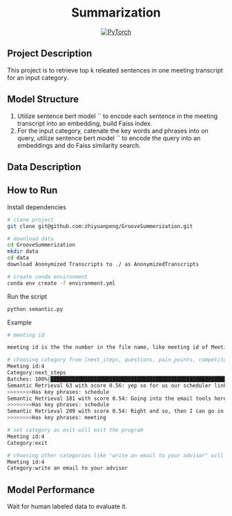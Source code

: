 <div align="center">

# Summarization

<a href="https://pytorch.org/get-started/locally/"><img alt="PyTorch" src="https://img.shields.io/badge/PyTorch-ee4c2c?logo=pytorch&logoColor=white"></a>

</div>

## Project Description

This project is to retrieve top k releated sentences in one meeting transcript for an input category.

## Model Structure

1. Utilize sentence bert model `` to encode each sentence in the meeting transcript into an embedding, build Faiss index.
2. For the input category, catenate the key words and phrases into on query, utilize sentence bert model `` to encode the query into an embeddings and do Faiss similarity search. 

## Data Description

## How to Run

Install dependencies

```bash
# clone project
git clone git@github.com:zhiyuanpeng/GrooveSummerization.git

# download data
cd GrooveSummerization
mkdir data
cd data
download Anonymized Transcripts to ./ as AnonymizedTranscripts

# create conda environment
conda env create -f environment.yml
```
Run the script

```bash
python semantic.py
```

Example

```bash
# meeting id

meeting id is the the number in the file name, like meeting id of Meeting4.txt is 4

# choosing category from [next_steps, questions, pain_points, competitors, pricing, differentiation] will concatenate the words and phrases in predefined categories as a query
Meeting id:4
Category:next_steps
Batches: 100%|███████████████████████████████████████████████████████████████████████████████████████████████████████████████████████████| 1/1 [00:00<00:00,  2.87it/s]
Semantic Retrieval 63 with score 0.56: yep so for us our scheduler links if you re like hey Catherine heres the time me my colleague heres times that my colleagues and I are available or heres a link to our entire calendars book a time that works for you.
>>>>>>>>Has key phrases: schedule
Semantic Retrieval 181 with score 0.54: Going into the email tools here when it comes to the scheduler functionalities so out of the gate you can see Okay, you can select a time zone, if you want.
>>>>>>>>Has key phrases: schedule
Semantic Retrieval 209 with score 0.54: Right and so, then I can go in and say Okay, I want this to display and Eastern time thats my time zone, you can pick it to be different and then select meetings insert times and then again, you would see that.
>>>>>>>>Has key phrases: meeting

# set category as exit will exit the program
Meeting id:4
Category:exit

# choosing other categories like "write an email to your advisor" will utilize "write an email to your advisor" as query
Meeting id:4
Category:write an email to your advisor
```
## Model Performance

Wait for human labeled data to evaluate it.
